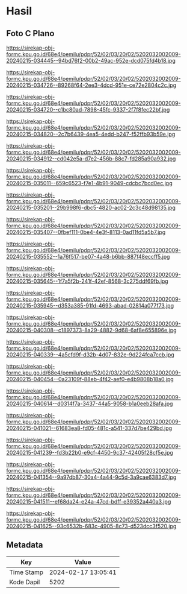 # Hasil

## Foto C Plano

https://sirekap-obj-formc.kpu.go.id/68e4/pemilu/pdpr/52/02/03/20/02/5202032002009-20240215-034445--94bd76f2-00b2-49ac-952e-dcd075fd4b18.jpg

https://sirekap-obj-formc.kpu.go.id/68e4/pemilu/pdpr/52/02/03/20/02/5202032002009-20240215-034726--89268f64-2ee3-4dcd-951e-ce72e2804c2c.jpg

https://sirekap-obj-formc.kpu.go.id/68e4/pemilu/pdpr/52/02/03/20/02/5202032002009-20240215-034720--c1bc80ad-7898-45fc-9337-2f7f8fec22bf.jpg

https://sirekap-obj-formc.kpu.go.id/68e4/pemilu/pdpr/52/02/03/20/02/5202032002009-20240215-034820--2c7b6439-4ea5-4edd-b247-f52ffb93b59e.jpg

https://sirekap-obj-formc.kpu.go.id/68e4/pemilu/pdpr/52/02/03/20/02/5202032002009-20240215-034912--cd042e5a-d7e2-456b-88c7-fd285a90a932.jpg

https://sirekap-obj-formc.kpu.go.id/68e4/pemilu/pdpr/52/02/03/20/02/5202032002009-20240215-035011--659c6523-f7e1-4b91-9049-cdcbc7bcd0ec.jpg

https://sirekap-obj-formc.kpu.go.id/68e4/pemilu/pdpr/52/02/03/20/02/5202032002009-20240215-035201--29b998f6-dbc5-4820-ac02-2c3c48d98135.jpg

https://sirekap-obj-formc.kpu.go.id/68e4/pemilu/pdpr/52/02/03/20/02/5202032002009-20240215-035407--0fbef111-0be4-4e3f-8113-0ad11fd5a5b7.jpg

https://sirekap-obj-formc.kpu.go.id/68e4/pemilu/pdpr/52/02/03/20/02/5202032002009-20240215-035552--1a76f517-be07-4a48-b6bb-887f48eccff5.jpg

https://sirekap-obj-formc.kpu.go.id/68e4/pemilu/pdpr/52/02/03/20/02/5202032002009-20240215-035645--1f7a5f2b-241f-42ef-8568-3c275ddf69fb.jpg

https://sirekap-obj-formc.kpu.go.id/68e4/pemilu/pdpr/52/02/03/20/02/5202032002009-20240215-035945--d353a385-91fd-4693-abad-02814a077f73.jpg

https://sirekap-obj-formc.kpu.go.id/68e4/pemilu/pdpr/52/02/03/20/02/5202032002009-20240215-040308--c1897373-8a29-4882-9d68-6af8e655896e.jpg

https://sirekap-obj-formc.kpu.go.id/68e4/pemilu/pdpr/52/02/03/20/02/5202032002009-20240215-040339--4a5cfd9f-d32b-4d07-832e-9d224fca7ccb.jpg

https://sirekap-obj-formc.kpu.go.id/68e4/pemilu/pdpr/52/02/03/20/02/5202032002009-20240215-040454--0a23109f-88eb-4f42-aef0-e4b9808b18a0.jpg

https://sirekap-obj-formc.kpu.go.id/68e4/pemilu/pdpr/52/02/03/20/02/5202032002009-20240215-040614--d0314f7a-3437-44a5-9058-b1a0eeb28afa.jpg

https://sirekap-obj-formc.kpu.go.id/68e4/pemilu/pdpr/52/02/03/20/02/5202032002009-20240215-041021--61683ea8-fd05-481c-a541-337d7be429bd.jpg

https://sirekap-obj-formc.kpu.go.id/68e4/pemilu/pdpr/52/02/03/20/02/5202032002009-20240215-041239--fd3b22b0-e9cf-4450-9c37-42405f28cf5e.jpg

https://sirekap-obj-formc.kpu.go.id/68e4/pemilu/pdpr/52/02/03/20/02/5202032002009-20240215-041354--9a97db87-30a4-4a44-9c5d-3a9cae6383d7.jpg

https://sirekap-obj-formc.kpu.go.id/68e4/pemilu/pdpr/52/02/03/20/02/5202032002009-20240215-041511--ef68da24-e24a-47cd-bdff-e39352a440a3.jpg

https://sirekap-obj-formc.kpu.go.id/68e4/pemilu/pdpr/52/02/03/20/02/5202032002009-20240215-041625--93c6532b-683c-4905-8c73-d523dcc3f520.jpg


## Metadata

| Key        | Value               |
| ---------- | ------------------- |
| Time Stamp | 2024-02-17 13:05:41 |
| Kode Dapil | 5202                |



